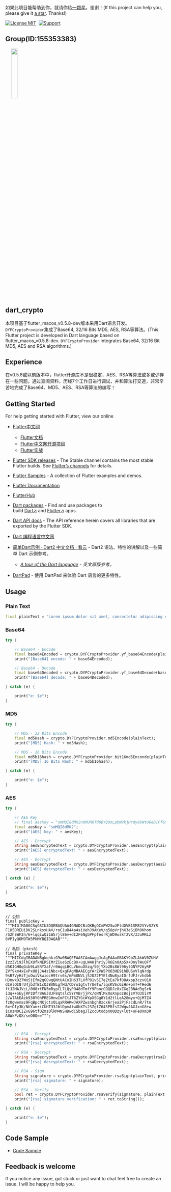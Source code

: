 如果此项目能帮助到你，就请你给[一颗星](https://github.com/dgynfi/dart_crypto)。谢谢！(If this project can help you, please give it [a star](https://github.com/dgynfi/dart_crypto). Thanks!)

[![License MIT](https://img.shields.io/badge/license-MIT-green.svg?style=flat)](LICENSE)&nbsp;
[![Support](https://img.shields.io/badge/support-iOS%20|%20Android-blue.svg?style=flat)](https://flutterchina.club)&nbsp;


## Group(ID:155353383)

<div align=left>
&emsp; <img src="https://github.com/dgynfi/dart_crypto/raw/master/images/qq155353383.jpg" width="20%" />
</div> 


## dart_crypto

本项目基于flutter_macos_v0.5.8-dev版本采用Dart语言开发。`DYFCryptoProvider`集成了Base64, 32/16 Bits MD5, AES, RSA等算法。(This Flutter project is developed in Dart language based on flutter_macos_v0.5.8-dev. `DYFCryptoProvider` integrates Base64, 32/16 Bit MD5, AES and RSA algorithms.)


## Experience

在v0.5.8或以前版本中，flutter开源库不是很稳定，AES、RSA等算法或多或少存在一些问题。通过查阅资料，历经7个工作日进行调试，并和算法打交道，非常辛苦地完成了Base64、MD5、AES、RSA等算法的编写！

## Getting Started

For help getting started with Flutter, view our online <br />

- [Flutter中文网](https://flutterchina.club) 
  - [Flutter文档](https://flutterchina.club/docs/)
  - [Flutter中文网开源项目](https://flutterchina.club/opensource.html)
  - [Flutter实战](https://book.flutterchina.club)

- [Flutter SDK releases](https://flutter.dev/docs/development/tools/sdk/releases#macos) - The Stable channel contains the most stable Flutter builds. See [Flutter’s channels](https://github.com/flutter/flutter/wiki/Flutter-build-release-channels) for details.

- [Flutter Samples](https://github.com/flutter/samples) - A collection of Flutter examples and demos.

- [Flutter Documentation](https://flutter.dev/docs)

- [FlutterHub](https://www.flutterhub.cn)

- [Dart packages](https://pub.flutter-io.cn) - Find and use packages to build [Dart↗](https://dart.cn/) and [Flutter↗](https://flutter.cn/) apps.

- [Dart API docs](https://api.flutter.dev) - The API reference herein covers all libraries that are exported by the Flutter SDK.

- [Dart 编程语言中文网](https://www.dartcn.com)

- [简单Dart示例 · Dart2 中文文档 · 看云](https://www.kancloud.cn/marswill/dark2_document/709087) - Dart2 语法、特性的讲解以及一些简单 Dart 示例参考。
  - *[A tour of the Dart language](https://www.dartlang.org/guides/language/language-tour) - 英文原版参考。*

- [DartPad](https://dartpad.dartlang.org/) - 使用 DartPad 来体验 Dart 语言的更多特性。


## Usage

### Plain Text

```dart
final plainText = "Lorem ipsum dolor sit amet, consectetur adipiscing elit ........。本文基本上是将dart官网部分内容进行翻译，没兴趣的请出门左转至Dart的官网，有兴趣的同志请继续阅读本文。Flutter教程在这里通常，映射是一个有键和值的对象。 键和值都可以是任何类型的对象。 每个键只出现一次，但您可以多次使用相同的值。Dart的Map支持由映射文字和Map。int和double都是num的子类型。 num类型包括基本运算符，如+， - ，/和*，也是你可以找到abs()，ceil()和floor()以及其他方法的地方。 （按位运算符，如>>，在int类中有定义。）如果num及其子类没有您要想要内容，那dart：math库可能有您想要的。Dart字符串是一系列UTF-16代码单元。 您可以使用单引号或双引号来创建字符串：您可以使用{expression}将表达式的值放在字符串中。如果表达式是标识符，则可以跳过{}。 要获取对应于对象的字符串，Dart调用对象的toString()方法。为了表示布尔值，Dart有一个名为bool的类型。 只有两个对象具有bool类型：true和false，它们都是编译时常量。Dart的类型安全意味着您不能使用if（nonbooleanValue）或assert（nonbooleanValue）等代码。 相反，明确检查值，如下所示：也许几乎每种编程语言中最常见的集合是数组或有序的对象组。 在Dart中，数组是List对象，因此大多数人只是将它们称为列表。Dart列表文字看起来像JavaScript数组文字。 这是一个简单的Dart List：";
```

### Base64

```dart
try {

    // Base64 - Encode
    final base64Encoded = crypto.DYFCryptoProvider.yf_base64Encode(plainText);
    print("[Base64] encode: " + base64Encoded);

    // Base64 - Dncode
    final base64Decoded = crypto.DYFCryptoProvider.yf_base64Decode(base64Encoded);
    print("[Base64] decode: " + base64Decoded);

} catch (e) {

    print("e: $e");
}
```

### MD5

```dart
try {

    // MD5 - 32 Bits Encode
    final md5Hash = crypto.DYFCryptoProvider.md5Encode(plainText);
    print("[MD5] Hash: " + md5Hash);

    // MD5 - 16 Bits Encode
    final md5b16hash = crypto.DYFCryptoProvider.bit16md5Enconde(plainText);
    print("[MD5] 16 Bits Hash: " + md5b16hash);

} catch (e) {

    print("e: $e");
}
```

### AES

```dart
try {

    // AES Key
    // final aesKey = "smMQI8dMK2nOMUR0TdpBYQUnLpbW8kjHrdy86WtU6eB1Ff6mYveYzezopmbjwBZEjPQmg";
    final aesKey = "smMQI8dMK2";
    print("[AES] key: " + aesKey);

    // AES - Encrypt
    String aesEncryptedText = crypto.DYFCryptoProvider.aesEncrypt(plainText, aesKey);
    print("[AES] encryptedText: " + aesEncryptedText);

    // AES - Decrypt
    String aesDecryptedText = crypto.DYFCryptoProvider.aesDecrypt(aesEncryptedText, aesKey);
    print("[AES] decryptedText: " + aesDecryptedText);

} catch (e) {

    print("e: $e");
}
```

### RSA

```
// 公钥
final publicKey =
"""MIGfMA0GCSqGSIb3DQEBAQUAA4GNADCBiQKBgQCmPW2SwJFldGVB1SM82VYvSZYR
F1H5DREUiDK2SLnksxHAV/roC1uB44a4siUehJ9AKeV/g58pVrjhX3eSiBh9Khom
/S2hEWF2n/6+lqqiwQi1W5rjl86v+dI2F6NgbPFpfesrRjWD9uskT2VX/ZJuMRLz
8VPIyQOM9TW3PkMYBQIDAQAB""";

// 私钥 (pkcs8)
final privateKey =
"""MIICdgIBADANBgkqhkiG9w0BAQEFAASCAmAwggJcAgEAAoGBAKY9bZLAkWV0ZUHV
IzzZVi9JlhEXUfkNERSIMrZIueSzEcBX+ugLW4HjhriyJR6En0Ap5X+DnylWuOFf
d5KIGH0qGib9LaERYXaf/r6WqqLBCLVbmuOXzq/50jYXo2Bs8Wl96ytGNYP26yRP
ZVf9km4xEvPxU8jJA4z1Nbc+QxgFAgMBAAECgYArZVW5PXO3HE9ihBUSyVlqNrdp
9sB7VyHiTjuOwiVkwiocH9trv6s/mPmONVLjSJOZ2FYEl4Nw8yaIDrfUFJrvhdbh
HJnwkO27Wo5jEfm2qGCwgQNtUACoIH637LXfP81v5I7eZtEa7kfO8Axpp3czvO1H
dIAlOI8rU4jb3fB1cQJBANLgfHd/CDro1gtvTrUeTw/lqsKVScGiHn+pmT+THed6
ftJ2MAJVcL/0H8+fFN5mRypCL7LQyPO48dTmfY9PbocCQQDJz8xZGq2BNAd3gSrN
i3q++SEyjRPzDfr8AGJBJF8qtslcSYrVB/jjPx/qNNlMxOoXnpozBojzVTO3UirM
J/wTAkEAzb930YOhPREGHnwImFCtJT6ZYGcWYpXSGg8Y1d2tlLeA28myx+QjMTZ4
fzOgwemaz9FqBpcNKjctxOLqaRRAKwJAXPZwznbgh8zcx6rjea2PjFscdLnR/7tn
6x+OIy3K/NUYan+iCUHT33JblDpmAtwObXTs2SZgfZ645PBfsI2WqwJAGJxnG8+w
iCnzN0CIZvG96tfOZmz0lkM4NSHDwdCSbagJlZccOtodpn00Dzy+l0t+oFe0Xm3R
A0WkPzQX/seO0Q==""";
```

```dart
try {

    // RSA - Encrypt
    String rsaEncryptedText = crypto.DYFCryptoProvider.rsaEncrypt(plainText, publicKey);
    print("[rsa] encryptedText: " + rsaEncryptedText);

    // RSA - Decrypt
    String rsaDecryptedText = crypto.DYFCryptoProvider.rsaDecrypt(rsaEncryptedText, privateKey);
    print("[rsa] decryptedText: " + rsaDecryptedText);

    // RSA - Sign
    String signature = crypto.DYFCryptoProvider.rsaSign(plainText, privateKey);
    print("[rsa] signature: " + signature);

    // RSA - Verify
    bool ret = crypto.DYFCryptoProvider.rsaVerify(signature, plainText, publicKey);
    print("[rsa] signature verification: " + ret.toString());

} catch (e) {

    print("e: $e");
}
```


## Code Sample

- [Code Sample](https://github.com/dgynfi/dart_crypto/blob/master/lib/string_utils.dart)


## Feedback is welcome

If you notice any issue, got stuck or just want to chat feel free to create an issue. I will be happy to help you.
